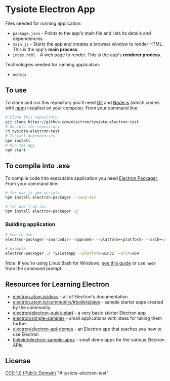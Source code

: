 # Tysiote Electron App

Files needed for running application:

- `package.json` - Points to the app's main file and lists its details and dependencies.
- `main.js` - Starts the app and creates a browser window to render HTML. This is the app's **main process**.
- `index.html` - A web page to render. This is the app's **renderer process**.


Technologies needed for running application:

- `nodejs`

## To use

To clone and run this repository you'll need [Git](https://git-scm.com) and [Node.js](https://nodejs.org/en/download/) (which comes with [npm](http://npmjs.com)) installed on your computer. From your command line:

```bash
# Clone this repository
git clone https://github.com/electron/tysiote-electron-test
# Go into the repository
cd tysiote-electron-test
# Install dependencies
npm install
# Run the app
npm start
```

## To compile into .exe

To compile code into executable application you need [Electron Packager](https://github.com/electron-userland/electron-packager). From your command line:

```bash
# for use in npm scripts
npm install electron-packager --save-dev

# for use from cli
npm install electron-packager -g
```


### Building application

```bash
# how to use
electron-packager <sourcedir> <appname> --platform=<platform> --arch=<arch> [optional flags...]

# example
electron-packager ./ TysioteApp --platform=win32 --arch=x64                  
```


Note: If you're using Linux Bash for Windows, [see this guide](https://www.howtogeek.com/261575/how-to-run-graphical-linux-desktop-applications-from-windows-10s-bash-shell/) or use `node` from the command prompt.

## Resources for Learning Electron

- [electron.atom.io/docs](http://electron.atom.io/docs) - all of Electron's documentation
- [electron.atom.io/community/#boilerplates](http://electron.atom.io/community/#boilerplates) - sample starter apps created by the community
- [electron/electron-quick-start](https://github.com/electron/electron-quick-start) - a very basic starter Electron app
- [electron/simple-samples](https://github.com/electron/simple-samples) - small applications with ideas for taking them further
- [electron/electron-api-demos](https://github.com/electron/electron-api-demos) - an Electron app that teaches you how to use Electron
- [hokein/electron-sample-apps](https://github.com/hokein/electron-sample-apps) - small demo apps for the various Electron APIs

## License

[CC0 1.0 (Public Domain)](LICENSE.md)
"# tysiote-electron-test" 
